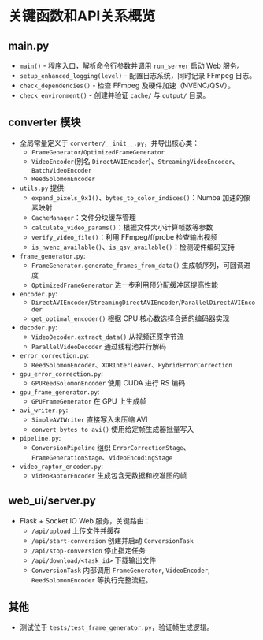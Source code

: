 # 关键函数和API关系概览

## main.py
- `main()` - 程序入口，解析命令行参数并调用 `run_server` 启动 Web 服务。
- `setup_enhanced_logging(level)` - 配置日志系统，同时记录 FFmpeg 日志。
- `check_dependencies()` - 检查 FFmpeg 及硬件加速（NVENC/QSV）。
- `check_environment()` - 创建并验证 `cache/` 与 `output/` 目录。

## converter 模块
- 全局常量定义于 `converter/__init__.py`，并导出核心类：
  - `FrameGenerator`/`OptimizedFrameGenerator`
  - `VideoEncoder`(别名 `DirectAVIEncoder`)、`StreamingVideoEncoder`、`BatchVideoEncoder`
  - `ReedSolomonEncoder`
- `utils.py` 提供:
  - `expand_pixels_9x1()`、`bytes_to_color_indices()`：Numba 加速的像素映射
  - `CacheManager`：文件分块缓存管理
  - `calculate_video_params()`：根据文件大小计算帧数等参数
  - `verify_video_file()`：利用 FFmpeg/ffprobe 检查输出视频
  - `is_nvenc_available()`、`is_qsv_available()`：检测硬件编码支持
- `frame_generator.py`:
  - `FrameGenerator.generate_frames_from_data()` 生成帧序列，可回调进度
  - `OptimizedFrameGenerator` 进一步利用预分配缓冲区提高性能
- `encoder.py`:
  - `DirectAVIEncoder`/`StreamingDirectAVIEncoder`/`ParallelDirectAVIEncoder`
  - `get_optimal_encoder()` 根据 CPU 核心数选择合适的编码器实现
- `decoder.py`:
  - `VideoDecoder.extract_data()` 从视频还原字节流
  - `ParallelVideoDecoder` 通过线程池并行解码
- `error_correction.py`:
  - `ReedSolomonEncoder`、`XORInterleaver`、`HybridErrorCorrection`
- `gpu_error_correction.py`:
  - `GPUReedSolomonEncoder` 使用 CUDA 进行 RS 编码
- `gpu_frame_generator.py`:
  - `GPUFrameGenerator` 在 GPU 上生成帧
- `avi_writer.py`:
  - `SimpleAVIWriter` 直接写入未压缩 AVI
  - `convert_bytes_to_avi()` 使用给定帧生成器批量写入
- `pipeline.py`:
  - `ConversionPipeline` 组织 `ErrorCorrectionStage`、`FrameGenerationStage`、`VideoEncodingStage`
- `video_raptor_encoder.py`:
  - `VideoRaptorEncoder` 生成包含元数据和校准图的帧

## web_ui/server.py
- Flask + Socket.IO Web 服务，关键路由：
  - `/api/upload` 上传文件并缓存
  - `/api/start-conversion` 创建并启动 `ConversionTask`
  - `/api/stop-conversion` 停止指定任务
  - `/api/download/<task_id>` 下载输出文件
  - `ConversionTask` 内部调用 `FrameGenerator`, `VideoEncoder`, `ReedSolomonEncoder` 等执行完整流程。

## 其他
- 测试位于 `tests/test_frame_generator.py`，验证帧生成逻辑。

